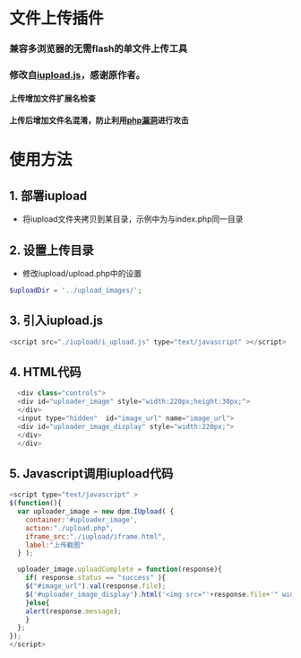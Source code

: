 # 文件上传插件
### 兼容多浏览器的无需flash的单文件上传工具
### 修改自[iupload.js](https://github.com/dperrymorrow/iupload.js  "iupload.js project")，感谢原作者。
#### 上传增加文件扩展名检查
#### 上传后增加文件名混淆，防止利用[php漏洞](http://zone.wooyun.org/content/1998)进行攻击

# 使用方法

## 1. 部署iupload
- 将iupload文件夹拷贝到某目录，示例中为与index.php同一目录

## 2. 设置上传目录
- 修改iupload/upload.php中的设置

````php 
$uploadDir = '../upload_images/';
````

## 3. 引入iupload.js

````php 
<script src="./iupload/i_upload.js" type="text/javascript" ></script>
````

## 4. HTML代码

````php 
  <div class="controls">
  <div id="uploader_image" style="width:220px;height:30px;">
  </div>
  <input type="hidden"  id="image_url" name="image_url">
  <div id="uploader_image_display" style="width:220px;">
  </div>
  </div>
````

## 5. Javascript调用iupload代码

````javascript 
<script type="text/javascript" >
$(function(){
  var uploader_image = new dpm.IUpload( {
    container:'#uploader_image',
    action:"./upload.php",
    iframe_src:"./iupload/iframe.html",
    label:"上传截图"
  } );  

  uploader_image.uploadComplete = function(response){
    if( response.status == "success" ){
    $("#image_url").val(response.file);
    $('#uploader_image_display').html('<img src="'+response.file+'" width="220px" />');
    }else{
    alert(response.message);
    }
  };
});
</script>
````
